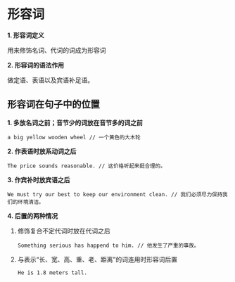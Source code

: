 # 形容词

**1. 形容词定义**

用来修饰名词、代词的词成为形容词

**2. 形容词的语法作用**

做定语、表语以及宾语补足语。



## 形容词在句子中的位置

**1. 多放名词之前；音节少的词放在音节多的词之前**

```
a big yellow wooden wheel // 一个黄色的大木轮
```

**2. 作表语时放系动词之后**

```
The price sounds reasonable. // 这价格听起来挺合理的。
```

**3. 作宾补时放宾语之后**

```
We must try our best to keep our environment clean. // 我们必须尽力保持我们的环境清洁。
```

**4. 后置的两种情况**

1. 修饰复合不定代词时放在代词之后

   ```
   Something serious has happend to him. // 他发生了严重的事故。
   ```

2. 与表示“长、宽、高、重、老、距离”的词连用时形容词后置

   ```
   He is 1.8 meters tall.
   ```

   

